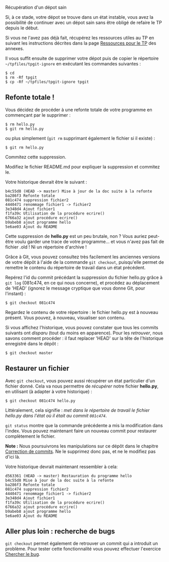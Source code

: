 Récupération d'un dépot sain

Si, à ce stade, votre dépot se trouve dans un état instable, vous avez la possibilité de continuer avec un dépot sain sans être obligé de refaire le TP depuis le début.

Si vous ne l'avez pas déjà fait, récupérez les ressources utiles au TP en suivant les instructions décrites dans la page [Ressources pour le TP](../annexes/tpfiles/) des annexes.

Il vous suffit ensuite de supprimer votre dépot puis de copier le répertoire `~/tpfiles/tpgit-ignore` en exécutant les commandes suivantes :

`$ cd`  
`$ rm -Rf tpgit`  
`$ cp -Rf ~/tpfiles/tpgit-ignore tpgit`

Refonte totale !
----------------

Vous décidez de procéder à une refonte totale de votre programme en commençant par le supprimer :

    $ rm hello.py
    $ git rm hello.py
    

ou plus simplement (`git rm` supprimant également le fichier si il existe) :

    $ git rm hello.py
    

Commitez cette suppression.

Modifiez le fichier README.md pour expliquer la suppression et commitez le.

Votre historique devrait être le suivant :

    b4c55d8 (HEAD -> master) Mise à jour de la doc suite à la refonte
    ba286f3 Refonte totale
    081c474 suppression fichier2
    4440471 renommage fichier1 -> fichier2
    3e348d4 Ajout fichier1
    f1fa39c Utilisation de la procédure ecrire()
    6766a32 ajout procédure ecrire()
    b9abeb8 ajout programme hello
    5e6ae03 Ajout du README
    

Cette suppression de **hello.py** est un peu brutale, non ? Vous auriez peut-être voulu garder une trace de votre programme... et vous n'avez pas fait de fichier .old ! Ni un répertoire d'archive !

Grâce à Git, vous pouvez consultez très facilement les anciennes versions de votre dépôt à l'aide de la commande `git checkout`, puisqu'elle permet de remettre le contenu du répertoire de travail dans un état précédent.

Repérez l'id du commit précédant la suppression du fichier hello.py grâce à `git log` (081c474, en ce qui nous concerne), et procédez au déplacement de 'HEAD' (ignorez le message cryptique que vous donne Git, pour l'instant) :

    $ git checkout 081c474
    

Regardez le contenu de votre répertoire : le fichier hello.py est à nouveau présent. Vous pouvez, à nouveau, visualiser son contenu.

Si vous affichez l'historique, vous pouvez constater que tous les commits suivants ont _disparu_ (tout du moins en apparence). Pour les _retrouver_, nous savons comment procéder : il faut replacer 'HEAD' sur la tếte de l'historique enregistré dans le dépôt :

    $ git checkout master
    

Restaurer un fichier
--------------------

Avec `git checkout`, vous pouvez aussi récupérer un état particulier d'un fichier donné. Cela va nous permettre de _récupérer_ notre fichier **hello.py**, en utilisant (à adapter à votre historique) :

    $ git checkout 081c474 hello.py
    

Littéralement, cela signifie : _met dans le répertoire de travail le fichier hello.py dans l'état où il était au commit `081c474`_.

`git status` montre que la commande précédente a mis la modification dans l'index. Vous pouvez maintenant faire un nouveau commit pour restaurer complètement le fichier.

**Note :** Nous poursuivrons les manipulations sur ce dépôt dans le chapitre [Correction de commits](../correction/). Ne le supprimez donc pas, et ne le modifiez pas d'ici là.

Votre historique devrait maintenant ressembler à cela:

    d563361 (HEAD -> master) Restauration du programme hello
    b4c55d8 Mise à jour de la doc suite à la refonte
    ba286f3 Refonte totale
    081c474 suppression fichier2
    4440471 renommage fichier1 -> fichier2
    3e348d4 Ajout fichier1
    f1fa39c Utilisation de la procédure ecrire()
    6766a32 ajout procédure ecrire()
    b9abeb8 ajout programme hello
    5e6ae03 Ajout du README
    

Aller plus loin : recherche de bugs
-----------------------------------

`git checkout` permet également de retrouver un commit qui a introduit un problème. Pour tester cette fonctionnalité vous pouvez effectuer l'exercice [Chercher le bug](../chercherbug/).